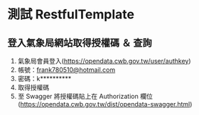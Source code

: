 # 測試 RestfulTemplate

## 登入氣象局網站取得授權碼 ＆ 查詢
1. 氣象局會員登入(https://opendata.cwb.gov.tw/user/authkey) 
2. 帳號：frank780510@hotmail.com 
3. 密碼：k**********
4. 取得授權碼
5. 至 Swagger 將授權碼貼上在 Authorization 欄位 (https://opendata.cwb.gov.tw/dist/opendata-swagger.html)